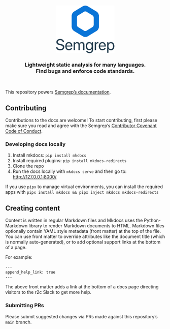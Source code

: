 <p align="center">
    <a href="https://semgrep.dev"><img src="https://raw.githubusercontent.com/returntocorp/semgrep/develop/semgrep.svg" height="150" alt="Semgrep logo"/></a>
</p>
<h3 align="center">
  Lightweight static analysis for many languages.
  </br>
  Find bugs and enforce code standards.
</h3>
<br />

This repository powers [Semgrep’s documentation](https://semgrep.dev/docs).

## Contributing

Contributions to the docs are welcome! To start contributing, first please make sure you read and agree with the Semgrep’s [Contributor Covenant Code of Conduct](https://github.com/returntocorp/semgrep/blob/develop/CODE_OF_CONDUCT.md).

### Developing docs locally

1. Install mkdocs: `pip install mkdocs`
2. Install required plugins: `pip install mkdocs-redirects`
3. Clone the repo
4. Run the docs locally with `mkdocs serve` and then go to: http://127.0.0.1:8000/

If you use `pipx` to manage virtual environments,
you can install the required apps with
`pipx install mkdocs && pipx inject mkdocs mkdocs-redirects`

## Creating content

Content is written in regular Markdown files and Mkdocs uses the Python-Markdown library to render Markdown documents to HTML. Markdown files optionally contain YAML style metadata (front matter) at the top of the file. You can use front matter to override attributes like the document title (which is normally auto-generated), or to add optional support links at the bottom of a page.

For example:

```
---
append_help_link: true
---
```

The above front matter adds a link at the bottom of a docs page directing visitors to the r2c Slack to get more help.

### Submitting PRs

Please submit suggested changes via PRs made against this repository’s `main` branch.
